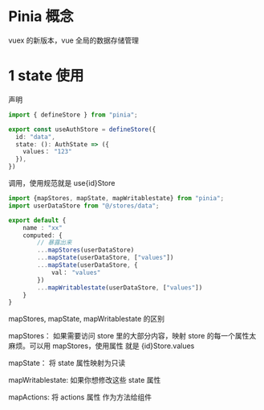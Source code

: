 # Pinia 概念

vuex 的新版本，vue 全局的数据存储管理

# 1 state 使用

声明

```ts
import { defineStore } from "pinia";

export const useAuthStore = defineStore({
  id: "data",
  state: (): AuthState => ({
    values： "123"
  }),
})
```

调用，使用规范就是 use{id}Store

```ts
import {mapStores, mapState, mapWritablestate} from "pinia";
import userDataStore from "@/stores/data";

export default {
    name : "xx"
    computed: {
        // 暴露出来
        ...mapStores(userDataStore)
        ...mapState(userDataStore, ["values"])
        ...mapState(userDataStore, {
            val： "values"
        })
        ...mapWritablestate(userDataStore, ["values"])
    }
}
```

mapStores, mapState, mapWritablestate 的区别

mapStores：
如果需要访问 store 里的大部分内容，映射 store 的每一个属性太麻烦。可以用 mapStores，使用属性 就是 {id}Store.values

mapState：
将 state 属性映射为只读

mapWritablestate:
如果你想修改这些 state 属性

mapActions:
将 actions 属性 作为方法给组件